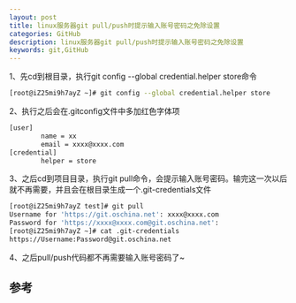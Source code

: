 ```yaml
---
layout: post
title: linux服务器git pull/push时提示输入账号密码之免除设置
categories: GitHub
description: linux服务器git pull/push时提示输入账号密码之免除设置
keywords: git,GitHub
---
```


1、先cd到根目录，执行git config --global credential.helper store命令
```sh
[root@iZ25mi9h7ayZ ~]# git config --global credential.helper store
```
2、执行之后会在.gitconfig文件中多加红色字体项
```sh
[user]
        name = xx
        email = xxxx@xxxx.com
[credential]
        helper = store
```
3、之后cd到项目目录，执行git pull命令，会提示输入账号密码。输完这一次以后就不再需要，并且会在根目录生成一个.git-credentials文件
```sh
[root@iZ25mi9h7ayZ test]# git pull
Username for 'https://git.oschina.net': xxxx@xxxx.com
Password for 'https://xxxx@xxxx.com@git.oschina.net':
[root@iZ25mi9h7ayZ ~]# cat .git-credentials
https://Username:Password@git.oschina.net
```
4、之后pull/push代码都不再需要输入账号密码了~
## 参考

[1]: http://www.cnblogs.com/orzlin/p/5613310.html

